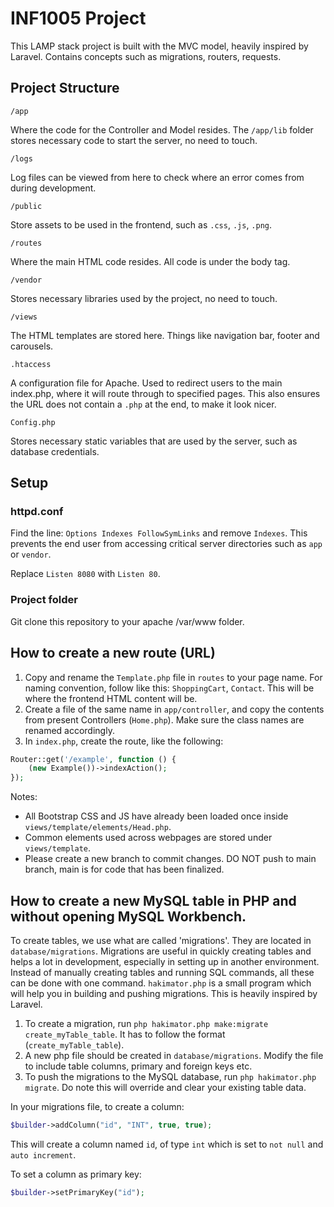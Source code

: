# INF1005 Project

This LAMP stack project is built with the MVC model, heavily inspired by Laravel.
Contains concepts such as migrations, routers, requests.

## Project Structure

`/app`

Where the code for the Controller and Model resides. The `/app/lib` folder stores necessary code to start the server, no need to touch.

`/logs`

Log files can be viewed from here to check where an error comes from during development.

`/public`

Store assets to be used in the frontend, such as `.css`, `.js`, `.png`.

`/routes`

Where the main HTML code resides. All code is under the body tag.

`/vendor`

Stores necessary libraries used by the project, no need to touch.

`/views`

The HTML templates are stored here. Things like navigation bar, footer and carousels.

`.htaccess`

A configuration file for Apache. Used to redirect users to the main index.php, where it will route through to specified pages.
This also ensures the URL does not contain a `.php` at the end, to make it look nicer.

`Config.php`

Stores necessary static variables that are used by the server, such as database credentials.

## Setup

### httpd.conf 

Find the line: `Options Indexes FollowSymLinks` and remove `Indexes`.
This prevents the end user from accessing critical server directories such as `app` or `vendor`.

Replace `Listen 8080` with `Listen 80`.

### Project folder
Git clone this repository to your apache /var/www folder. 

## How to create a new route (URL)

1. Copy and rename the `Template.php` file in `routes` to your page name. For naming convention, follow like this: `ShoppingCart`, `Contact`. This will be where the frontend HTML content will be.
2. Create a file of the same name in `app/controller`, and copy the contents from present Controllers (`Home.php`). Make sure the class names are renamed accordingly.
3. In `index.php`, create the route, like the following:

```php
Router::get('/example', function () {
    (new Example())->indexAction();
});
```

Notes:
- All Bootstrap CSS and JS have already been loaded once inside `views/template/elements/Head.php`.
- Common elements used across webpages are stored under `views/template`.
- Please create a new branch to commit changes. DO NOT push to main branch, main is for code that has been finalized.

## How to create a new MySQL table in PHP and without opening MySQL Workbench.

To create tables, we use what are called 'migrations'. They are located in `database/migrations`.
Migrations are useful in quickly creating tables and helps a lot in development, especially in setting up in another environment.
Instead of manually creating tables and running SQL commands, all these can be done with one command.
`hakimator.php` is a small program which will help you in building and pushing migrations. This is heavily inspired by Laravel.

1. To create a migration, run `php hakimator.php make:migrate create_myTable_table`. It has to follow the format (`create_myTable_table`).
2. A new php file should be created in `database/migrations`. Modify the file to include table columns, primary and foreign keys etc.
3. To push the migrations to the MySQL database, run `php hakimator.php migrate`. Do note this will override and clear your existing table data.

In your migrations file, to create a column:
```php
$builder->addColumn("id", "INT", true, true);
```
This will create a column named `id`, of type `int` which is set to `not null` and `auto increment`.

To set a column as primary key:
```php
$builder->setPrimaryKey("id");
```